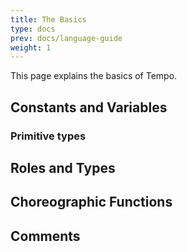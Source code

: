 ```yaml
---
title: The Basics
type: docs
prev: docs/language-guide
weight: 1
---
```


This page explains the basics of Tempo.

## Constants and Variables

### Primitive types

## Roles and Types

## Choreographic Functions

## Comments
